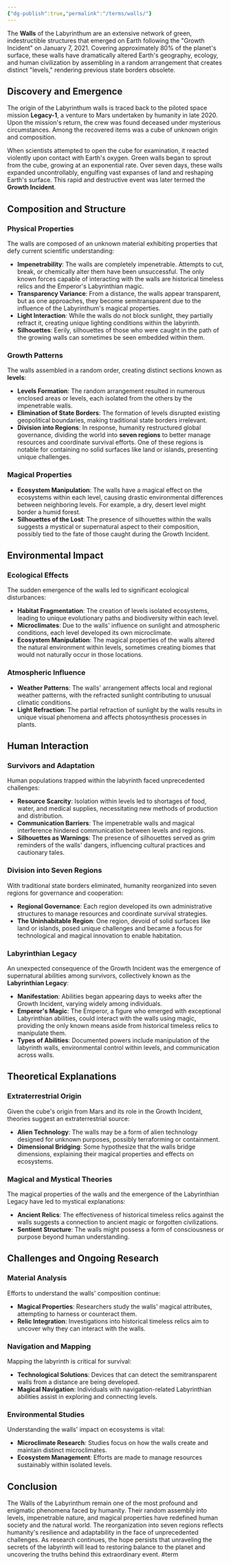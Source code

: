 ```yaml
---
{"dg-publish":true,"permalink":"/terms/walls/"}
---
```



The **Walls** of the Labyrinthum are an extensive network of green, indestructible structures that emerged on Earth following the "Growth Incident" on January 7, 2021. Covering approximately 80% of the planet's surface, these walls have dramatically altered Earth's geography, ecology, and human civilization by assembling in a random arrangement that creates distinct "levels," rendering previous state borders obsolete.

## Discovery and Emergence

The origin of the Labyrinthum walls is traced back to the piloted space mission **Legacy-1**, a venture to Mars undertaken by humanity in late 2020. Upon the mission's return, the crew was found deceased under mysterious circumstances. Among the recovered items was a cube of unknown origin and composition.

When scientists attempted to open the cube for examination, it reacted violently upon contact with Earth's oxygen. Green walls began to sprout from the cube, growing at an exponential rate. Over seven days, these walls expanded uncontrollably, engulfing vast expanses of land and reshaping Earth's surface. This rapid and destructive event was later termed the **Growth Incident**.

## Composition and Structure

### Physical Properties

The walls are composed of an unknown material exhibiting properties that defy current scientific understanding:

- **Impenetrability**: The walls are completely impenetrable. Attempts to cut, break, or chemically alter them have been unsuccessful. The only known forces capable of interacting with the walls are historical timeless relics and the Emperor's Labyrinthian magic.
- **Transparency Variance**: From a distance, the walls appear transparent, but as one approaches, they become semitransparent due to the influence of the Labyrinthum's magical properties.
- **Light Interaction**: While the walls do not block sunlight, they partially refract it, creating unique lighting conditions within the labyrinth.
- **Silhouettes**: Eerily, silhouettes of those who were caught in the path of the growing walls can sometimes be seen embedded within them.

### Growth Patterns

The walls assembled in a random order, creating distinct sections known as **levels**:

- **Levels Formation**: The random arrangement resulted in numerous enclosed areas or levels, each isolated from the others by the impenetrable walls.
- **Elimination of State Borders**: The formation of levels disrupted existing geopolitical boundaries, making traditional state borders irrelevant.
- **Division into Regions**: In response, humanity restructured global governance, dividing the world into **seven regions** to better manage resources and coordinate survival efforts. One of these regions is notable for containing no solid surfaces like land or islands, presenting unique challenges.

### Magical Properties

- **Ecosystem Manipulation**: The walls have a magical effect on the ecosystems within each level, causing drastic environmental differences between neighboring levels. For example, a dry, desert level might border a humid forest.
- **Silhouettes of the Lost**: The presence of silhouettes within the walls suggests a mystical or supernatural aspect to their composition, possibly tied to the fate of those caught during the Growth Incident.

## Environmental Impact

### Ecological Effects

The sudden emergence of the walls led to significant ecological disturbances:

- **Habitat Fragmentation**: The creation of levels isolated ecosystems, leading to unique evolutionary paths and biodiversity within each level.
- **Microclimates**: Due to the walls' influence on sunlight and atmospheric conditions, each level developed its own microclimate.
- **Ecosystem Manipulation**: The magical properties of the walls altered the natural environment within levels, sometimes creating biomes that would not naturally occur in those locations.

### Atmospheric Influence

- **Weather Patterns**: The walls' arrangement affects local and regional weather patterns, with the refracted sunlight contributing to unusual climatic conditions.
- **Light Refraction**: The partial refraction of sunlight by the walls results in unique visual phenomena and affects photosynthesis processes in plants.

## Human Interaction

### Survivors and Adaptation

Human populations trapped within the labyrinth faced unprecedented challenges:

- **Resource Scarcity**: Isolation within levels led to shortages of food, water, and medical supplies, necessitating new methods of production and distribution.
- **Communication Barriers**: The impenetrable walls and magical interference hindered communication between levels and regions.
- **Silhouettes as Warnings**: The presence of silhouettes served as grim reminders of the walls' dangers, influencing cultural practices and cautionary tales.

### Division into Seven Regions

With traditional state borders eliminated, humanity reorganized into seven regions for governance and cooperation:

- **Regional Governance**: Each region developed its own administrative structures to manage resources and coordinate survival strategies.
- **The Uninhabitable Region**: One region, devoid of solid surfaces like land or islands, posed unique challenges and became a focus for technological and magical innovation to enable habitation.

### Labyrinthian Legacy

An unexpected consequence of the Growth Incident was the emergence of supernatural abilities among survivors, collectively known as the **Labyrinthian Legacy**:

- **Manifestation**: Abilities began appearing days to weeks after the Growth Incident, varying widely among individuals.
- **Emperor's Magic**: The Emperor, a figure who emerged with exceptional Labyrinthian abilities, could interact with the walls using magic, providing the only known means aside from historical timeless relics to manipulate them.
- **Types of Abilities**: Documented powers include manipulation of the labyrinth walls, environmental control within levels, and communication across walls.

## Theoretical Explanations

### Extraterrestrial Origin

Given the cube's origin from Mars and its role in the Growth Incident, theories suggest an extraterrestrial source:

- **Alien Technology**: The walls may be a form of alien technology designed for unknown purposes, possibly terraforming or containment.
- **Dimensional Bridging**: Some hypothesize that the walls bridge dimensions, explaining their magical properties and effects on ecosystems.

### Magical and Mystical Theories

The magical properties of the walls and the emergence of the Labyrinthian Legacy have led to mystical explanations:

- **Ancient Relics**: The effectiveness of historical timeless relics against the walls suggests a connection to ancient magic or forgotten civilizations.
- **Sentient Structure**: The walls might possess a form of consciousness or purpose beyond human understanding.

## Challenges and Ongoing Research

### Material Analysis

Efforts to understand the walls' composition continue:

- **Magical Properties**: Researchers study the walls' magical attributes, attempting to harness or counteract them.
- **Relic Integration**: Investigations into historical timeless relics aim to uncover why they can interact with the walls.

### Navigation and Mapping

Mapping the labyrinth is critical for survival:

- **Technological Solutions**: Devices that can detect the semitransparent walls from a distance are being developed.
- **Magical Navigation**: Individuals with navigation-related Labyrinthian abilities assist in exploring and connecting levels.

### Environmental Studies

Understanding the walls' impact on ecosystems is vital:

- **Microclimate Research**: Studies focus on how the walls create and maintain distinct microclimates.
- **Ecosystem Management**: Efforts are made to manage resources sustainably within isolated levels.

## Conclusion

The Walls of the Labyrinthum remain one of the most profound and enigmatic phenomena faced by humanity. Their random assembly into levels, impenetrable nature, and magical properties have redefined human society and the natural world. The reorganization into seven regions reflects humanity's resilience and adaptability in the face of unprecedented challenges. As research continues, the hope persists that unraveling the secrets of the labyrinth will lead to restoring balance to the planet and uncovering the truths behind this extraordinary event.
#term 